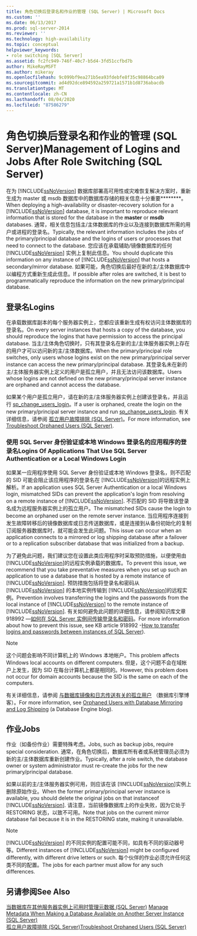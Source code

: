 ```yaml
---
title: 角色切换后登录名和作业的管理 (SQL Server) | Microsoft Docs
ms.custom: ''
ms.date: 06/13/2017
ms.prod: sql-server-2014
ms.reviewer: ''
ms.technology: high-availability
ms.topic: conceptual
helpviewer_keywords:
- role switching [SQL Server]
ms.assetid: fc2fc949-746f-40c7-b5d4-3fd51ccfbd7b
author: MikeRayMSFT
ms.author: mikeray
ms.openlocfilehash: 9c099bf9ea271b5ea93fdebfe8f35c98864bca09
ms.sourcegitcommit: ad4d92dce894592a259721a1571b1d8736abacdb
ms.translationtype: MT
ms.contentlocale: zh-CN
ms.lasthandoff: 08/04/2020
ms.locfileid: "87586279"
---
```

# <a name="management-of-logins-and-jobs-after-role-switching-sql-server"></a><span data-ttu-id="2206d-102">角色切换后登录名和作业的管理 (SQL Server)</span><span class="sxs-lookup"><span data-stu-id="2206d-102">Management of Logins and Jobs After Role Switching (SQL Server)</span></span>
  <span data-ttu-id="2206d-103">在为 [!INCLUDE[ssNoVersion](../../includes/ssnoversion-md.md)] 数据库部署高可用性或灾难恢复解决方案时，重新生成为 master 或 msdb 数据库中的数据库存储的相关信息十分重要\*\*\*\*\*\*\*\*。</span><span class="sxs-lookup"><span data-stu-id="2206d-103">When deploying a high-availability or disaster-recovery solution for a [!INCLUDE[ssNoVersion](../../includes/ssnoversion-md.md)] database, it is important to reproduce relevant information that is stored for the database in the **master** or **msdb** databases.</span></span> <span data-ttu-id="2206d-104">通常，相关信息包括主/主体数据库的作业以及连接到数据库所需的用户或进程的登录名。</span><span class="sxs-lookup"><span data-stu-id="2206d-104">Typically, the relevant information includes the jobs of the primary/principal database and the logins of users or processes that need to connect to the database.</span></span> <span data-ttu-id="2206d-105">您应该在承载辅助/镜像数据库的任何 [!INCLUDE[ssNoVersion](../../includes/ssnoversion-md.md)] 实例上复制此信息。</span><span class="sxs-lookup"><span data-stu-id="2206d-105">You should duplicate this information on any instance of [!INCLUDE[ssNoVersion](../../includes/ssnoversion-md.md)] that hosts a secondary/mirror database.</span></span> <span data-ttu-id="2206d-106">如果可能，角色切换后最好在新的主/主体数据库中以编程方式重新生成此信息。</span><span class="sxs-lookup"><span data-stu-id="2206d-106">If possible after roles are switched, it is best to programmatically reproduce the information on the new primary/principal database.</span></span>  
  
## <a name="logins"></a><span data-ttu-id="2206d-107">登录名</span><span class="sxs-lookup"><span data-stu-id="2206d-107">Logins</span></span>  
 <span data-ttu-id="2206d-108">在承载数据库副本的每个服务器实例上，您都应该重新生成有权访问主体数据库的登录名。</span><span class="sxs-lookup"><span data-stu-id="2206d-108">On every server instances that hosts a copy of the database, you should reproduce the logins that have permission to access the principal database.</span></span> <span data-ttu-id="2206d-109">当主/主体角色切换时，只有其登录名在新的主/主体服务器实例上存在的用户才可以访问新的主/主体数据库。</span><span class="sxs-lookup"><span data-stu-id="2206d-109">When the primary/principal role switches, only users whose logins exist on the new primary/principal server instance can access the new primary/principal database.</span></span> <span data-ttu-id="2206d-110">其登录名未在新的主/主体服务器实例上定义的用户是孤立用户，并且无法访问该数据库。</span><span class="sxs-lookup"><span data-stu-id="2206d-110">Users whose logins are not defined on the new primary/principal server instance are orphaned and cannot access the database.</span></span>  
  
 <span data-ttu-id="2206d-111">如果某个用户是孤立用户，请在新的主/主体服务器实例上创建该登录名，并且运行 [sp_change_users_login](/sql/relational-databases/system-stored-procedures/sp-change-users-login-transact-sql)。</span><span class="sxs-lookup"><span data-stu-id="2206d-111">If a user is orphaned, create the login on the new primary/principal server instance and run [sp_change_users_login](/sql/relational-databases/system-stored-procedures/sp-change-users-login-transact-sql).</span></span> <span data-ttu-id="2206d-112">有关详细信息，请参阅 [孤立用户故障排除 (SQL Server)](troubleshoot-orphaned-users-sql-server.md)。</span><span class="sxs-lookup"><span data-stu-id="2206d-112">For more information, see [Troubleshoot Orphaned Users &#40;SQL Server&#41;](troubleshoot-orphaned-users-sql-server.md).</span></span>  
  
###  <a name="logins-of-applications-that-use-sql-server-authentication-or-a-local-windows-login"></a><a name="SSauthentication"></a> <span data-ttu-id="2206d-113">使用 SQL Server 身份验证或本地 Windows 登录名的应用程序的登录名</span><span class="sxs-lookup"><span data-stu-id="2206d-113">Logins Of Applications That Use SQL Server Authentication or a Local Windows Login</span></span>  
 <span data-ttu-id="2206d-114">如果某一应用程序使用 SQL Server 身份验证或本地 Windows 登录名，则不匹配的 SID 可能会阻止该应用程序的登录名在 [!INCLUDE[ssNoVersion](../../includes/ssnoversion-md.md)]的远程实例上解析。</span><span class="sxs-lookup"><span data-stu-id="2206d-114">If an application uses SQL Server Authentication or a local Windows login, mismatched SIDs can prevent the application's login from resolving on a remote instance of [!INCLUDE[ssNoVersion](../../includes/ssnoversion-md.md)].</span></span> <span data-ttu-id="2206d-115">不匹配的 SID 将导致该登录名成为远程服务器实例上的孤立用户。</span><span class="sxs-lookup"><span data-stu-id="2206d-115">The mismatched SIDs cause the login to become an orphaned user on the remote server instance.</span></span> <span data-ttu-id="2206d-116">当应用程序连接到发生故障转移后的镜像数据库或日志传送数据库，或是连接到从备份初始化的复制订阅服务器数据库时，就可能会发生此问题。</span><span class="sxs-lookup"><span data-stu-id="2206d-116">This issue can occur when an application connects to a mirrored or log shipping database after a failover or to a replication subscriber database that was initialized from a backup.</span></span>  
  
 <span data-ttu-id="2206d-117">为了避免此问题，我们建议您在设置此类应用程序时采取预防措施，以便使用由 [!INCLUDE[ssNoVersion](../../includes/ssnoversion-md.md)]的远程实例承载的数据库。</span><span class="sxs-lookup"><span data-stu-id="2206d-117">To prevent this issue, we recommend that you take preventative measures when you set up such an application to use a database that is hosted by a remote instance of [!INCLUDE[ssNoVersion](../../includes/ssnoversion-md.md)].</span></span> <span data-ttu-id="2206d-118">预防措施包括将登录名和密码从 [!INCLUDE[ssNoVersion](../../includes/ssnoversion-md.md)] 的本地实例传输到 [!INCLUDE[ssNoVersion](../../includes/ssnoversion-md.md)]的远程实例。</span><span class="sxs-lookup"><span data-stu-id="2206d-118">Prevention involves transferring the logins and the passwords from the local instance of [!INCLUDE[ssNoVersion](../../includes/ssnoversion-md.md)] to the remote instance of [!INCLUDE[ssNoVersion](../../includes/ssnoversion-md.md)].</span></span> <span data-ttu-id="2206d-119">有关如何避免此问题的详细信息，请参阅知识库文章 918992 —[如何在 SQL Server 实例间传输登录名和密码](https://support.microsoft.com/kb/918992/)。</span><span class="sxs-lookup"><span data-stu-id="2206d-119">For more information about how to prevent this issue, see KB article 918992 -[How to transfer logins and passwords between instances of SQL Server](https://support.microsoft.com/kb/918992/)).</span></span>  
  
> [!NOTE]  
>  <span data-ttu-id="2206d-120">这个问题会影响不同计算机上的 Windows 本地帐户。</span><span class="sxs-lookup"><span data-stu-id="2206d-120">This problem affects Windows local accounts on different computers.</span></span> <span data-ttu-id="2206d-121">但是，这个问题不会在域帐户上发生，因为 SID 在每台计算机上都是相同的。</span><span class="sxs-lookup"><span data-stu-id="2206d-121">However, this problem does not occur for domain accounts because the SID is the same on each of the computers.</span></span>  
  
 <span data-ttu-id="2206d-122">有关详细信息，请参阅 [与数据库镜像和日志传送有关的孤立用户](https://blogs.msdn.com/b/sqlserverfaq/archive/2009/04/13/orphaned-users-with-database-mirroring-and-log-shipping.aspx) （数据库引擎博客）。</span><span class="sxs-lookup"><span data-stu-id="2206d-122">For more information, see [Orphaned Users with Database Mirroring and Log Shipping](https://blogs.msdn.com/b/sqlserverfaq/archive/2009/04/13/orphaned-users-with-database-mirroring-and-log-shipping.aspx) (a Database Engine blog).</span></span>  
  
## <a name="jobs"></a><span data-ttu-id="2206d-123">作业</span><span class="sxs-lookup"><span data-stu-id="2206d-123">Jobs</span></span>  
 <span data-ttu-id="2206d-124">作业（如备份作业）需要特殊考虑。</span><span class="sxs-lookup"><span data-stu-id="2206d-124">Jobs, such as backup jobs, require special consideration.</span></span> <span data-ttu-id="2206d-125">通常，在角色切换后，数据库所有者或系统管理员必须为新的主/主体数据库重新创建作业。</span><span class="sxs-lookup"><span data-stu-id="2206d-125">Typically, after a role switch, the database owner or system administrator must re-create the jobs for the new primary/principal database.</span></span>  
  
 <span data-ttu-id="2206d-126">如果以前的主/主体服务器实例可用，则应该在该 [!INCLUDE[ssNoVersion](../../includes/ssnoversion-md.md)]实例上删除原始作业。</span><span class="sxs-lookup"><span data-stu-id="2206d-126">When the former primary/principal server instance is available, you should delete the original jobs on that instanceof [!INCLUDE[ssNoVersion](../../includes/ssnoversion-md.md)].</span></span> <span data-ttu-id="2206d-127">请注意，当前镜像数据库上的作业失败，因为它处于 RESTORING 状态，以致不可用。</span><span class="sxs-lookup"><span data-stu-id="2206d-127">Note that jobs on the current mirror database fail because it is in the RESTORING state, making it unavailable.</span></span>  
  
> [!NOTE]  
>  <span data-ttu-id="2206d-128">[!INCLUDE[ssNoVersion](../../includes/ssnoversion-md.md)] 的不同实例的配置可能不同，如具有不同的驱动器号等。</span><span class="sxs-lookup"><span data-stu-id="2206d-128">Different instances of [!INCLUDE[ssNoVersion](../../includes/ssnoversion-md.md)] might be configured differently, with different drive letters or such.</span></span> <span data-ttu-id="2206d-129">每个伙伴的作业必须允许任何这类不同的配置。</span><span class="sxs-lookup"><span data-stu-id="2206d-129">The jobs for each partner must allow for any such differences.</span></span>  
  
## <a name="see-also"></a><span data-ttu-id="2206d-130">另请参阅</span><span class="sxs-lookup"><span data-stu-id="2206d-130">See Also</span></span>  
 <span data-ttu-id="2206d-131">[当数据库在其他服务器实例上可用时管理元数据 (SQL Server)](../../relational-databases/databases/manage-metadata-when-making-a-database-available-on-another-server.md) </span><span class="sxs-lookup"><span data-stu-id="2206d-131">[Manage Metadata When Making a Database Available on Another Server Instance &#40;SQL Server&#41;](../../relational-databases/databases/manage-metadata-when-making-a-database-available-on-another-server.md) </span></span>  
 [<span data-ttu-id="2206d-132">孤立用户故障排除 (SQL Server)</span><span class="sxs-lookup"><span data-stu-id="2206d-132">Troubleshoot Orphaned Users &#40;SQL Server&#41;</span></span>](troubleshoot-orphaned-users-sql-server.md)  
  
  
